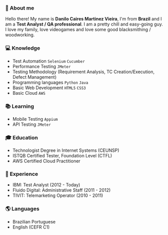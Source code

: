 ### 🤠 About me

Hello there! My name is **Danilo Caires Martinez Vieira**, I'm from **Brazil** and I am a **Test Analyst / QA professional**. I am a pretty chill and easy-going guy. I love my family, love videogames and love some good blacksmithing / woodworking.

### 💻 Knowledge

- Test Automation `Selenium` `Cucumber`
- Performance Testing `JMeter`
- Testing Methodology (Requirement Analysis, TC Creation/Execution, Defect Management)
- Programming languages `Python` `Java`
- Basic Web Development `HTML5` `CSS3`
- Basic Cloud `AWS`

### 📚 Learning

- Mobile Testing `Appium`
- API Testing `JMeter`

### 🎓 Education

- Technologist Degree in Internet Systems (CEUNSP)
- ISTQB Certified Tester, Foundation Level (CTFL)
- AWS Certified Cloud Practitioner

### 🏢 Experience

- IBM: Test Analyst (2012 - Today)
- Fluido Digital: Administrative Staff (2011 - 2012)
- TIVIT: Telemarketing Operator (2010 - 2011)

### 🌎 Languages

- Brazilian Portuguese
- English (CEFR C1)

<!--
# Titulo 1
## Título 2
### Título 3
Texto normal
**Texto em negrito**
_Texto itálico_
~~Texto riscado~~

---

> Texto de citação

`print("Texto de código")`

```
print("Texto de código longo")
a = 1 + 2
print(a)
```

Tabela | Comentário
---|---
Olha | Que legal

[Texto link](pudim.com.br)

Lista simples:

- Teste 1
- Teste 2
- Teste 3

Lista numerada:

1. Teste
2. Teste
3. Teste

Lista de tarefas:

- [x] Teste 1
- [ ] Teste 2
- [ ] Teste 3

Referencia a outra issue #2467 

Referencia a outro user @gustavoguanabara 

Imagem:
![sonic-icon-17](https://github.com/gustavoguanabara/git-github/assets/26820109/734036bc-e974-4001-80dd-b8935dd3d352)

**danilocaires/danilocaires** is a ✨ _special_ ✨ repository because its `README.md` (this file) appears on your GitHub profile.

Here are some ideas to get you started:

- 🔭 I’m currently working on ...
- 🌱 I’m currently learning ...
- 👯 I’m looking to collaborate on ...
- 🤔 I’m looking for help with ...
- 💬 Ask me about ...
- 📫 How to reach me: ...
- 😄 Pronouns: ...
- ⚡ Fun fact: ...
-->

